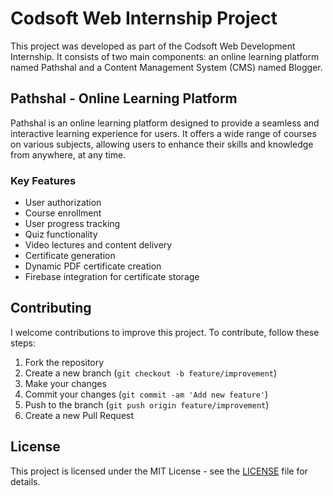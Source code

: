 # Codsoft Web Internship Project

This project was developed as part of the Codsoft Web Development Internship. It consists of two main components: an online learning platform named Pathshal and a Content Management System (CMS) named Blogger.

## Pathshal - Online Learning Platform

Pathshal is an online learning platform designed to provide a seamless and interactive learning experience for users. It offers a wide range of courses on various subjects, allowing users to enhance their skills and knowledge from anywhere, at any time.

### Key Features

- User authorization
- Course enrollment
- User progress tracking
- Quiz functionality
- Video lectures and content delivery
- Certificate generation
- Dynamic PDF certificate creation
- Firebase integration for certificate storage

<!-- ## Blogger - Content Management System (CMS)

Blogger is a CMS tailored for managing blog content. It provides an intuitive interface for creating, editing, and publishing blog posts. It also offers features for managing user comments and interactions.

### Key Features
- Blog post management (creation, editing, deletion)
- User comment management
- Rich text editor for content creation
- Firebase integration for content storage

## Technologies Used

- Frontend: React, Tailwind CSS
- Backend: Node.js, Express.js
- Database: MongoDB
- Other technologies: Firebase, PDF-lib -->

## Contributing

I welcome contributions to improve this project. To contribute, follow these steps:

1. Fork the repository
2. Create a new branch (`git checkout -b feature/improvement`)
3. Make your changes
4. Commit your changes (`git commit -am 'Add new feature'`)
5. Push to the branch (`git push origin feature/improvement`)
6. Create a new Pull Request

## License

This project is licensed under the MIT License - see the [LICENSE](LICENSE) file for details.
